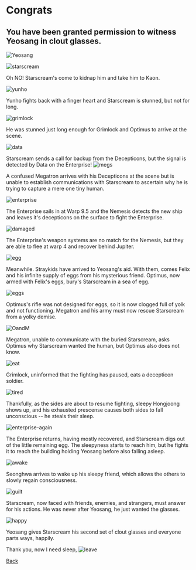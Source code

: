 # Congrats 
## You have been granted permission to witness Yeosang in clout glasses.
![Yeosang](../pictures\yeosang-glasses.jpg)

![starscream](../pictures\starscream.jpg)

Oh NO! Starscream's come to kidnap him and take him to Kaon.

![yunho](../pictures\yunho.jpg) 

Yunho fights back with a finger heart and Starscream is stunned, but not for long.

![grimlock](../pictures\grimlock-optimus.jpg)

He was stunned just long enough for Grimlock and Optimus to arrive at the scene.

![data](../pictures\data.jpg)

Starscream sends a call for backup from the Decepticons, but the signal is detected by Data on the Enterprise!
![megs](../pictures\confused-megs.png)

A confused Megatron arrives with his Decepticons at the scene but is unable to establish communications with Starscream to ascertain why he is trying to capture a mere one tiny human.

![enterprise](../pictures\enterprise.jfif)

The Enterprise sails in at Warp 9.5 and the Nemesis detects the new ship and leaves it's decepticons on the surface to fight the Enterprise.

![damaged](../pictures\enterprise-damaged.jfif)

The Enterprise's weapon systems are no match for the Nemesis, but they are able to flee at warp 4 and recover behind Jupiter.

![egg](../pictures\felix-egg.jpg)

Meanwhile. Straykids have arrived to Yeosang's aid. With them, comes Felix and his infinite supply of eggs from his mysterious friend. Optimus, now armed with Felix's eggs, bury's Starscream in a sea of egg.


![eggs](../pictures\eggs.jfif)

 Optimus's rifle was not designed for eggs, so it is now clogged full of yolk and not functioning. Megatron and his army must now rescue Starscream from a yolky demise.

 ![OandM](../pictures\optimus-megatron.jfif)
 
 Megatron, unable to communicate with the buried Starscream, asks Optimus why Starscream wanted the human, but Optimus also does not know.

 ![eat](../pictures\hungry.jfif)
 
 Grimlock, uninformed that the fighting has paused, eats a decepticon soldier.

 ![tired](../pictures\tired.jfif)
 
 Thankfully, as the sides are about to resume fighting, sleepy Hongjoong shows up, and his exhausted prescense causes both sides to fall unconscious -- he steals their sleep.

 ![enterprise-again](../pictures\enterprise-2.jfif)
 
 The Enterprise returns, having mostly recovered, and Starscream digs out of the little remaining egg. The sleepyness starts to reach him, but he fights it to reach the building holding Yeosang before also falling asleep.

 ![awake](../pictures\wake-up.gif)
 
 Seonghwa arrives to wake up his sleepy friend, which allows the others to slowly regain consciousness.

 ![guilt](../pictures\guilty.jfif)

Starscream, now faced with friends, enemies, and strangers, must answer for his actions.
He was never after Yeosang, he just wanted the glasses.

![happy](../pictures\starscream-glasses.png)

Yeosang gives Starscream his second set of clout glasses and everyone parts ways, happily.

Thank you, now I need sleep, 
![leave](../pictures\please-leave.jpg)

[Back](https://monip1.github.io/fun-things/Chaos/)